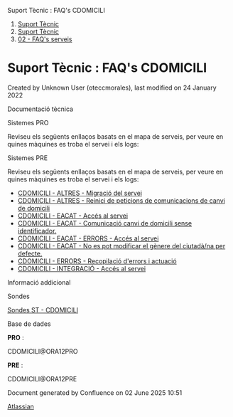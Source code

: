 Suport Tècnic : FAQ's CDOMICILI  

1.  [Suport Tècnic](index.md)
2.  [Suport Tècnic](13893782.md)
3.  [02 - FAQ's serveis](26313393.md)

Suport Tècnic : FAQ's CDOMICILI
===============================

Created by Unknown User (oteccmorales), last modified on 24 January 2022

  

Documentació tècnica

  

Sistemes PRO

Reviseu els següents enllaços basats en el mapa de serveis, per veure en quines màquines es troba el servei i els logs:

  

     

Sistemes PRE

Reviseu els següents enllaços basats en el mapa de serveis, per veure en quines màquines es troba el servei i els logs:

  

     

  

  

*   [CDOMICILI - ALTRES - Migració del servei](36340021.md)
*   [CDOMICILI - ALTRES - Reinici de peticions de comunicacions de canvi de domicili](CDOMICILI---ALTRES---Reinici-de-peticions-de-comunicacions-de-canvi-de-domicili_41518265.md)
*   [CDOMICILI - EACAT - Accés al servei](28705140.md)
*   [CDOMICILI - EACAT - Comunicació canvi de domicili sense identificador.](36341290.md)
*   [CDOMICILI - EACAT - ERRORS - Accés al servei](30868675.md)
*   [CDOMICILI - EACAT - No es pot modificar el gènere del ciutadà/na per defecte.](36340865.md)
*   [CDOMICILI - ERRORS - Recopilació d'errors i actuació](36340023.md)
*   [CDOMICILI - INTEGRACIÓ - Accés al servei](30868897.md)

  

  

Informació addicional

  

Sondes

[Sondes ST - CDOMICILI](Sondes-ST---CDOMICILI_28705209.md)

  

Base de dades

**PRO** :

CDOMICILI@ORA12PRO

**PRE** :

CDOMICILI@ORA12PRE

Document generated by Confluence on 02 June 2025 10:51

[Atlassian](http://www.atlassian.com/)